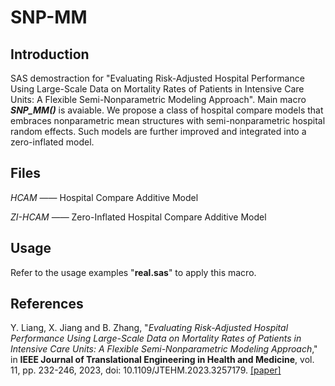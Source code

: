 # SNP-MM

## Introduction
SAS demostraction for "Evaluating Risk-Adjusted Hospital Performance Using Large-Scale Data on Mortality Rates of Patients in Intensive Care Units: A Flexible Semi-Nonparametric Modeling Approach". Main macro ***SNP_MM()*** is avaiable. We propose a class of hospital compare models that embraces nonparametric mean structures with semi-nonparametric hospital random effects. Such models are further improved and integrated into a zero-inflated model.

## Files
*HCAM* —— Hospital Compare Additive Model

*ZI-HCAM* —— Zero-Inflated Hospital Compare Additive Model

## Usage
Refer to the usage examples "**real.sas**" to apply this macro.

## References
Y. Liang, X. Jiang and B. Zhang, "*Evaluating Risk-Adjusted Hospital Performance Using Large-Scale Data on Mortality Rates of Patients in Intensive Care Units: A Flexible Semi-Nonparametric Modeling Approach*," in **IEEE Journal of Translational Engineering in Health and Medicine**, vol. 11, pp. 232-246, 2023, doi: 10.1109/JTEHM.2023.3257179. [[paper]](https://ieeexplore.ieee.org/document/10068535)

